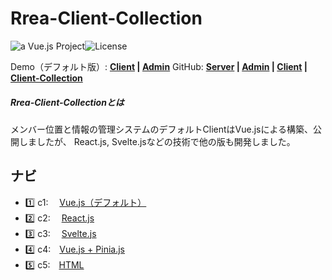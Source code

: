 # Rrea-Client-Collection

![a Vue.js Project](https://img.shields.io/badge/Typescript-Front--End-e5e5e5.svg?logo=typescript&style=flat-square)![License](https://img.shields.io/badge/License-MIT-0284c7.svg?logo=&style=flat-square)

Demo（デフォルト版）:  **[Client]() | [Admin]()**     GitHub:  **[Server]() | [Admin]() | [Client]() |  [Client-Collection]()**

##### Rrea-Client-Collectionとは

メンバー位置と情報の管理システムのデフォルトClientはVue.jsによる構築、公開しましたが、
React.js, Svelte.jsなどの技術で他の版も開発しました。



## ナビ

- 1️⃣ c1: 　[Vue.js（デフォルト）]()
- 2️⃣ c2: 　[React.js]() 
- 3️⃣ c3: 　[Svelte.js]()
- 4️⃣ c4:　[Vue.js + Pinia.js]()
- 5️⃣ c5:　[HTML]()
